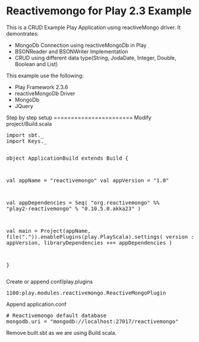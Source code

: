 Reactivemongo for Play 2.3 Example
=======================
This is a CRUD Example Play Application using reactiveMongo driver. It demontrates:
<ul>
<li>MongoDb Connection using reactiveMongoDb in Play</li>
<li>BSONReader and BSONWriter Implementation</li>
<li>CRUD using different data type(String, JodaDate, Integer, Double, Boolean and List)</li>
</ul>

This example use the following:
<ul>
<li>Play Framework 2.3.6</li>
<li>reactiveMongoDb Driver</li>
<li>MongoDb</li>
<li>JQuery</li>
</ul>
Step by step setup
=======================
Modify project/Build.scala
<div class="highlight highlight-scala"><pre>
import sbt._
import Keys._

object ApplicationBuild extends Build {

  val appName = "reactivemongo"
  val appVersion = "1.0"
    
  val appDependencies = Seq(
      "org.reactivemongo" %% "play2-reactivemongo" % "0.10.5.0.akka23"
  )
  
  val main = Project(appName, file(".")).enablePlugins(play.PlayScala).settings(
    version := appVersion,
    libraryDependencies ++= appDependencies
  )

}
</pre></div>

Create or append conf/play.plugins
<div class="highlight highlight-scala"><pre>
1100:play.modules.reactivemongo.ReactiveMongoPlugin
</pre></div>

Append application.conf
<div class="highlight highlight-scala"><pre>
# Reactivemongo default database
mongodb.uri = "mongodb://localhost:27017/reactivemongo"
</pre></div>

Remove built.sbt as we are using Build.scala. 
